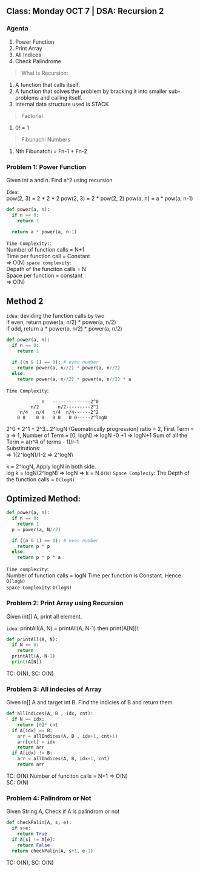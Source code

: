 ## Class: Monday OCT 7 | DSA: Recursion 2

### Agenta
1. Power Function
2. Print Array
3. All Indices
4. Check Palindrome

> What is Recursion:
1. A function that calls itself.
2. A function that solves the problem by bracking it into smaller sub-problems and calling itself.
3. Internal data structure used is STACK

> Factorial
1. 0! = 1

> Fibunachi Numbers
1. Nth Fibunatchi = Fn-1 + Fn-2
  
### Problem 1: Power Function
Given int a and n. Find a^2 using recursion

`Idea`:\
pow(2, 3) = 2 * 2 * 2
pow(2, 3) = 2 * pow(2, 2)
pow(a, n) = a * pow(a, n-1)

```python
def power(a, n):
  if n == 0: 
    return 1

  return a * power(a, n-1)
```
`Time Complexity:`:\
Number of function calls = N+1\
Time per function call = Constant\
=> O(N)
`space complexity`:\
Depath of the funciton calls = N\
Space per function = constant\
=> O(N)

## Method 2

`idea`: deviding the function calls by two\
if even, return power(a, n/2) * power(a, n/2)\
if odd, return a * power(a, n/2) * power(a, n/2)

```python
def power(a, n):
  if n == 0:
    return 1

  if ((n & 1) == 0): # even number
    return power(a, n//2) * power(a, n//2)
  else:
    return power(a, n//2) * power(a, n//2) * a

```
`Time Complexity`:

                 n   --------------2^0
             n/2       n/2---------2^1
         n/4   n/4   n/4  n/4------2^2
        0 0    0 0   0 0   0 0-----2^logN

2^0 + 2^1 + 2^3...2^logN (Geomatrically progression)
ratio = 2, First Term = a => 1,
Number of Term = [0, logN] => logN -0 +1 => logN+1
Sum of all the Term = a(r^# of terms - 1)/r-1\
Substitutions:\
=>  1(2^logN)/1-2 => 2^logN\

k = 2^logN, Apply logN in both side.\
log k = logN(2^logN) => logN => k = N `O(N)`
`Space Complexiy`: The Depth of the function calls = `O(logN)`

## Optimized Method:
```python
def power(a, n):
  if n == 0:
    return 1
  p = power(a, N//2)

  if ((n & 1) == 0): # even number
    return p * p
  else:
    return p * p * a

```
`Time complexity`:\
Number of function calls = logN
Time per function is Constant. Hence `O(logN)`\
`Space Complexity`: `O(logN)`

### Problem 2: Print Array using Recursion
Given int[] A, print all element.

`idea`: printAll(A, N) = printAll(A, N-1) then print(A[N])\
```python
def printAll(A, N):
  if N == 0:
    return
  printAll(A, N-1)
  print(A[N])
```
TC: O(N), SC: O(N)

### Problem 3: All indecies of Array
Given in[] A and target int B. Find the indicies of B and return them.

```python
def allIndices(A, B , idx, cnt):
  if N == idx:
    return [0]* cnt
  if A[idx] == B:
    arr = allIndices(A, B , idx+1, cnt+1)
    arr[cnt] = idx
    return arr
  if A[idx] != B:
    arr = allIndices(A, B, idx+1, cnt)
    return arr
```
TC: O(N)
Number of funciton calls = N+1 => O(N)\
SC: O(N)

### Problem 4: Palindrom or Not
Given String A, Check if A is palindrom or not

```python
def checkPalin(A, s, e):
  if s>e:
    return True
  if A[s] != A[e]:
    return False
  return checkPalin(A, s+1, e-1)
```
TC: O(N), SC: O(N)